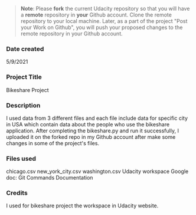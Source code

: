 >**Note**: Please **fork** the current Udacity repository so that you will have a **remote** repository in **your** Github account. Clone the remote repository to your local machine. Later, as a part of the project "Post your Work on Github", you will push your proposed changes to the remote repository in your Github account.

### Date created
5/9/2021

### Project Title
Bikeshare Project

### Description
I used data from 3 different files and each file include data for specific city in USA which contain data about the people who use the bikeshare application. After completing the bikeshare.py and run it successfully, I uploaded it on the forked repo in my Github account after make some changes in some of the project's files.

### Files used
chicago.csv
new_york_city.csv
washington.csv
Udacity workspace
Google doc: Git Commands Documentation

### Credits
I used for bikeshare project the workspace in Udacity website.
